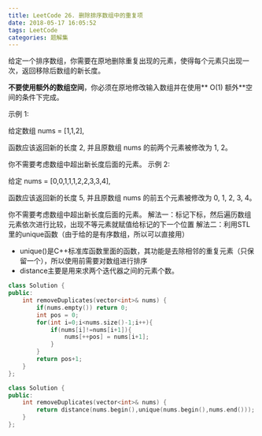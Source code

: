 ```yaml
---
title: LeetCode 26. 删除排序数组中的重复项
date: 2018-05-17 16:05:52
tags: LeetCode
categories: 题解集
---
```

给定一个排序数组，你需要在原地删除重复出现的元素，使得每个元素只出现一次，返回移除后数组的新长度。

**不要使用额外的数组空间**，你必须在原地修改输入数组并在使用** O(1) 额外**空间的条件下完成。

示例 1:

给定数组 nums = [1,1,2], 

函数应该返回新的长度 2, 并且原数组 nums 的前两个元素被修改为 1, 2。 

你不需要考虑数组中超出新长度后面的元素。
示例 2:

给定 nums = [0,0,1,1,1,2,2,3,3,4],

函数应该返回新的长度 5, 并且原数组 nums 的前五个元素被修改为 0, 1, 2, 3, 4。

你不需要考虑数组中超出新长度后面的元素。
解法一：标记下标，然后遍历数组元素依次进行比较，出现不等元素就赋值给标记的下一个位置
解法二：利用STL里的unique函数（由于给的是有序数组，所以可以直接用）

* unique()是C++标准库函数里面的函数，其功能是去除相邻的重复元素（只保留一个），所以使用前需要对数组进行排序
* distance主要是用来求两个迭代器之间的元素个数。
```cpp
class Solution {
public:
    int removeDuplicates(vector<int>& nums) {
        if(nums.empty()) return 0;
        int pos = 0;
        for(int i=0;i<nums.size()-1;i++){
            if(nums[i]!=nums[i+1]){
                nums[++pos] = nums[i+1];
            }
        }
        return pos+1;
    }
};

class Solution {
public:
    int removeDuplicates(vector<int>& nums) {
        return distance(nums.begin(),unique(nums.begin(),nums.end()));
    }
};
```